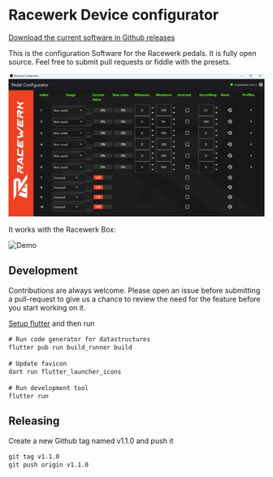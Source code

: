 # Racewerk Device configurator

[Download the current software in Github releases](https://github.com/TobiasJacob/gcrdeviceconfigurator/releases)

This is the configuration Software for the Racewerk pedals. It is fully open source. Feel free to submit pull requests or fiddle with the presets.

![Demo](docs/Demo.png)

It works with the Racewerk Box:

![Demo](docs/GameController.png)

## Development

Contributions are always welcome. Please open an issue before submitting a pull-request to give us a chance to review the need for the feature before you start working on it.

[Setup flutter](https://docs.flutter.dev/get-started/install/windows) and then run

```console
# Run code generator for datastructures
flutter pub run build_runner build

# Update favicon
dart run flutter_launcher_icons

# Run development tool
flutter run
```

## Releasing

Create a new Github tag named v1.1.0 and push it

```console
git tag v1.1.0
git push origin v1.1.0
```
